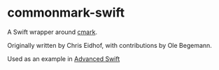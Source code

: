 # commonmark-swift

A Swift wrapper around [cmark](http://github.com/jgm/cmark/).

Originally written by Chris Eidhof, with contributions by Ole Begemann.

Used as an example in [Advanced Swift](https://www.objc.io/books/advanced-swift/)
